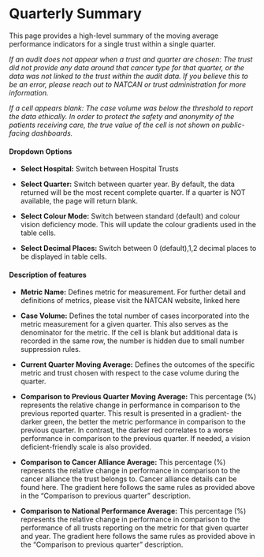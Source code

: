 # Quarterly Summary

This page provides a high-level summary of the moving average performance indicators for a single trust within a single quarter.

*If an audit does not appear when a trust and quarter are chosen: The trust did not provide any data around that cancer type for that quarter, or the data was not linked to the trust within the audit data. If you believe this to be an error, please reach out to NATCAN or trust administration for more information.*

*If a cell appears blank: The case volume was below the threshold to report the data ethically. In order to protect the safety and anonymity of the patients receiving care, the true value of the cell is not shown on public-facing dashboards.*

#### Dropdown Options

-   **Select Hospital:** Switch between Hospital Trusts

-   **Select Quarter:** Switch between quarter year. By default, the data returned will be the most recent complete quarter. If a quarter is NOT available, the page will return blank.

-   **Select Colour Mode:** Switch between standard (default) and colour vision deficiency mode. This will update the colour gradients used in the table cells.

-   **Select Decimal Places:** Switch between 0 (default),1,2 decimal places to be displayed in table cells.

#### Description of features

-   **Metric Name:** Defines metric for measurement. For further detail and definitions of metrics, please visit the NATCAN website, linked here

-   **Case Volume:** Defines the total number of cases incorporated into the metric measurement for a given quarter. This also serves as the denominator for the metric. If the cell is blank but additional data is recorded in the same row, the number is hidden due to small number suppression rules.

-   **Current Quarter Moving Average:** Defines the outcomes of the specific metric and trust chosen with respect to the case volume during the quarter.

-   **Comparison to Previous Quarter Moving Average:** This percentage (%) represents the relative change in performance in comparison to the previous reported quarter. This result is presented in a gradient- the darker green, the better the metric performance in comparison to the previous quarter. In contrast, the darker red correlates to a worse performance in comparison to the previous quarter. If needed, a vision deficient-friendly scale is also provided.

-   **Comparison to Cancer Alliance Average:** This percentage (%) represents the relative change in performance in comparison to the cancer alliance the trust belongs to. Cancer alliance details can be found here. The gradient here follows the same rules as provided above in the “Comparison to previous quarter” description.

-   **Comparison to National Performance Average:** This percentage (%) represents the relative change in performance in comparison to the performance of all trusts reporting on the metric for that given quarter and year. The gradient here follows the same rules as provided above in the “Comparison to previous quarter” description.
